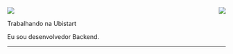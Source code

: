 

<img align='right' src="https://github-readme-stats.vercel.app/api?LuisGustavoRosa=iuricode&show_icons=true&title_color=783c00&text_color=af552e&icon_color=783c00&bg_color=f8efd4&cache_seconds=2300">



<img src="https://img.shields.io/static/v1?label=Overview&message=LuisGustavoRosa&color=f8efd4&style=for-the-badge&logo=GitHub">

<p>

Trabalhando na Ubistart<br/>

Eu sou desenvolvedor Backend.


</p>
<hr>


